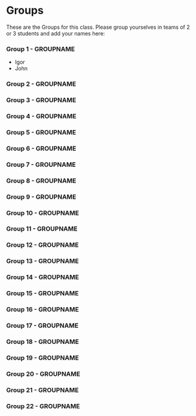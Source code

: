 # Groups

These are the Groups for this class. Please group yourselves in teams of 2 or 3 students and add your names here:

### Group 1 - GROUPNAME 
* Igor
* John

### Group 2 - GROUPNAME
  
### Group 3 - GROUPNAME

### Group 4 - GROUPNAME

### Group 5 - GROUPNAME

### Group 6 - GROUPNAME

### Group 7 - GROUPNAME

### Group 8 - GROUPNAME

### Group 9 - GROUPNAME

### Group 10 - GROUPNAME

### Group 11 - GROUPNAME

### Group 12 - GROUPNAME

### Group 13 - GROUPNAME

### Group 14 - GROUPNAME

### Group 15 - GROUPNAME

### Group 16 - GROUPNAME

### Group 17 - GROUPNAME

### Group 18 - GROUPNAME

### Group 19 - GROUPNAME

### Group 20 - GROUPNAME

### Group 21 - GROUPNAME

### Group 22 - GROUPNAME
